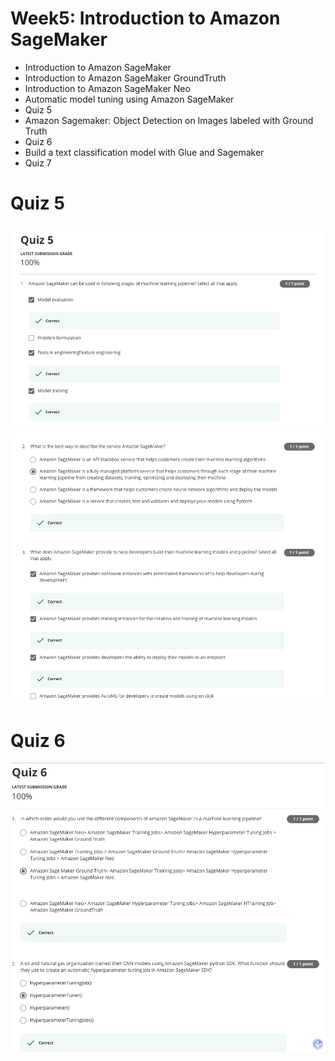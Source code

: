 # Week5: Introduction to Amazon SageMaker
- Introduction to Amazon SageMaker
- Introduction to Amazon SageMaker GroundTruth
- Introduction to Amazon SageMaker Neo
- Automatic model tuning using Amazon SageMaker
- Quiz 5
- Amazon Sagemaker: Object Detection on Images labeled with Ground Truth
- Quiz 6
- Build a text classification model with Glue and Sagemaker
- Quiz 7

# Quiz 5
![](5.1.png)
![](5.2.png)

# Quiz 6
![](6.1.png)

